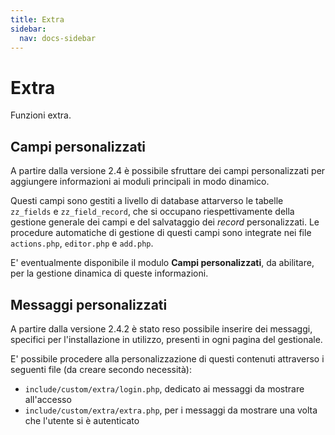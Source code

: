 ```yaml
---
title: Extra
sidebar:
  nav: docs-sidebar
---
```


# Extra

Funzioni extra.

## Campi personalizzati

A partire dalla versione 2.4 è possibile sfruttare dei campi personalizzati per aggiungere informazioni ai moduli principali in modo dinamico.

Questi campi sono gestiti a livello di database attarverso le tabelle `zz_fields` e `zz_field_record`, che si occupano riespettivamente della gestione generale dei campi e del salvataggio dei _record_ personalizzati. Le procedure automatiche di gestione di questi campi sono integrate nei file `actions.php`, `editor.php` e `add.php`.

E' eventualmente disponibile il modulo **Campi personalizzati**, da abilitare, per la gestione dinamica di queste informazioni.

## Messaggi personalizzati

A partire dalla versione 2.4.2 è stato reso possibile inserire dei messaggi, specifici per l'installazione in utilizzo, presenti in ogni pagina del gestionale.

E' possibile procedere alla personalizzazione di questi contenuti attraverso i seguenti file \(da creare secondo necessità\):

* `include/custom/extra/login.php`, dedicato ai messaggi da mostrare all'accesso
* `include/custom/extra/extra.php`, per i messaggi da mostrare una volta che l'utente si è autenticato

